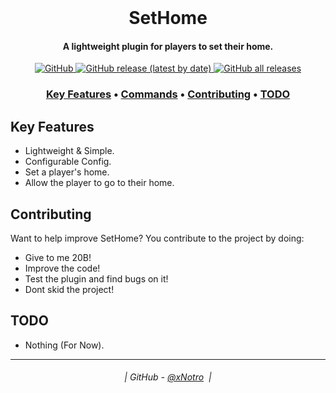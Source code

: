 <br class="Apple-interchange-newline"/>
<h1 align="center">
  SetHome
</h1>

<h4 align="center">A lightweight plugin for players to set their home.</h4>

<p align="center">
  <a href="https://github.com/xNotro/SetHome/blob/master/LICENSE.txt">
    <img alt="GitHub" src="https://img.shields.io/github/license/xNotro/SetHome?style=plastic">
  </a>
  <a href="https://github.com/xNotro/SetHome/releases/latest">
    <img alt="GitHub release (latest by date)" src="https://img.shields.io/github/v/release/xNotro/SetHome?style=plastic">
  </a>
  <a href="https://github.com/xNotro/SetHome/releases/latest">
    <img alt="GitHub all releases" src="https://img.shields.io/github/downloads/xNotro/SetHome/total?style=plastic">
  </a>
</p>

<h3 align="center">
    <a href="#key-features">Key Features</a> •
    <a href="#commands">Commands</a> •
    <a href="#contributing">Contributing</a> •
    <a href="#todo">TODO</a>
</h3>
  

## Key Features

* Lightweight & Simple.
* Configurable Config.
* Set a player's home.
* Allow the player to go to their home.

## Contributing

Want to help improve SetHome? You contribute to the project by doing:

* Give to me 20B!
* Improve the code!
* Test the plugin and find bugs on it!
* Dont skid the project!

## TODO

* Nothing (For Now).

---
<h6 align="center">
  | GitHub - <a href="https://github.com/xNotro">@xNotro</a> 
  |
</h6>
